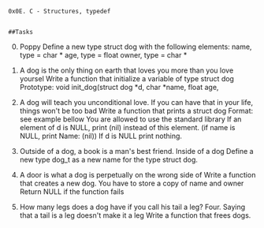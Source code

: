 	0x0E. C - Structures, typedef


	##Tasks

0. Poppy
	Define a new type struct dog with the following elements:
name, type = char *
age, type = float
owner, type = char *

1. A dog is the only thing on earth that loves you more than you love yoursel
   Write a function that initialize a variable of type struct dog
   Prototype: void init_dog(struct dog *d, char *name, float age,

2. A dog will teach you unconditional love. If you can have that in your life, things won't be too bad
   Write a function that prints a struct dog
Format: see example bellow
You are allowed to use the standard library
If an element of d is NULL, print (nil) instead of this element. (if name is NULL, print Name: (nil))
If d is NULL print nothing. 

3. Outside of a dog, a book is a man's best friend. Inside of a dog
Define a new type dog_t as a new name for the type struct dog.

4. A door is what a dog is perpetually on the wrong side of
Write a function that creates a new dog.
You have to store a copy of name and owner
Return NULL if the function fails

5. How many legs does a dog have if you call his tail a leg? Four. Saying that a tail is a leg doesn't make it a leg
Write a function that frees dogs.

